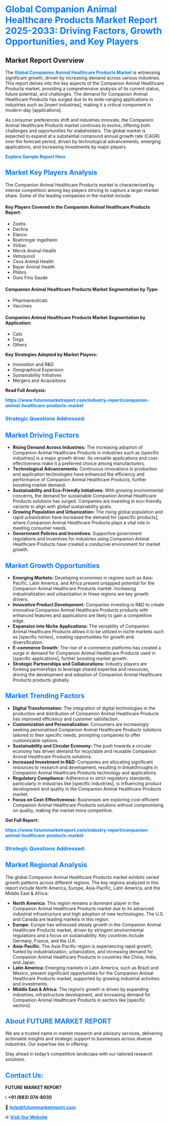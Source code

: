<h1 style="color: #007BFF;">Global Companion Animal Healthcare Products Market Report 2025-2033: Driving Factors, Growth Opportunities, and Key Players</h1>

<section id="overview">
<h2>Market Report Overview</h2>
<p>The <a href="https://www.futuremarketreport.com/industry-report/companion-animal-healthcare-products-market" style="color: #007BFF; text-decoration: none;"><strong>Global Companion Animal Healthcare Products Market</strong></a> is witnessing significant growth, driven by increasing demand across various industries. This report delves into the key aspects of the Companion Animal Healthcare Products market, providing a comprehensive analysis of its current status, future potential, and challenges. The demand for Companion Animal Healthcare Products has surged due to its wide-ranging applications in industries such as [insert industries], making it a critical component in modern-day [applications].</p>
<p>As consumer preferences shift and industries innovate, the Companion Animal Healthcare Products market continues to evolve, offering both challenges and opportunities for stakeholders. The global market is expected to expand at a substantial compound annual growth rate (CAGR) over the forecast period, driven by technological advancements, emerging applications, and increasing investments by major players.</p>
</section>

<section id="overview">
<p><a href="https://www.futuremarketreport.com/request-sample/reportId=79432" style="color: #007BFF; text-decoration: none;"><strong>Explore Sample Report Here</strong></a></p>
</section>

<section id="key-players">
<h2 style="color: #007BFF;">Market Key Players Analysis</h2>
<p>The Companion Animal Healthcare Products market is characterized by intense competition among key players striving to capture a larger market share. Some of the leading companies in the market include:</p>
<h4>Key Players Covered in the Companion Animal Healthcare Products Report:</h4>
<ul><li>Zoetis</li><li>Dechra</li><li>Elanco</li><li>Boehringer Ingelheim</li><li>Virbac</li><li>Merck Animal Health</li><li>Vetoquinol</li><li>Ceva Animal Health</li><li>Bayer Animal Health</li><li>Phibro</li><li>Ouro Fino Saude</li></ul>
<h4>Companion Animal Healthcare Products Market Segmentation by Type:</h4>
<ul><li>Pharmaceuticals</li><li>Vaccines</li></ul>

<h4>Companion Animal Healthcare Products Market Segmentation by Application:</h4>
<ul><li>Cats</li><li>Dogs</li><li>Others</li></ul>
<p><strong>Key Strategies Adopted by Market Players:</strong></p>
<ul>
<li>Innovation and R&D</li>
<li>Geographical Expansion</li>
<li>Sustainability Initiatives</li>
<li>Mergers and Acquisitions</li>
</ul>
</section>

<section>
<p><strong>Read Full Analysis: </strong></p><a href="https://www.futuremarketreport.com/industry-report/companion-animal-healthcare-products-market" style="color: #007BFF; text-decoration: none;"><strong>https://www.futuremarketreport.com/industry-report/companion-animal-healthcare-products-market</strong></a>
<h3 style="color: #007BFF;">Strategic Questions Addressed:</h3>
</section>

<section id="driving-factors">
<h2 style="color: #007BFF;">Market Driving Factors</h2>
<ul>
<li><strong>Rising Demand Across Industries:</strong> The increasing adoption of Companion Animal Healthcare Products in industries such as [specific industries] is a major growth driver. Its versatile applications and cost-effectiveness make it a preferred choice among manufacturers.</li>
<li><strong>Technological Advancements:</strong> Continuous innovations in production and application technologies have enhanced the efficiency and performance of Companion Animal Healthcare Products, further boosting market demand.</li>
<li><strong>Sustainability and Eco-Friendly Initiatives:</strong> With growing environmental concerns, the demand for sustainable Companion Animal Healthcare Products solutions has surged. Companies are investing in eco-friendly variants to align with global sustainability goals.</li>
<li><strong>Growing Population and Urbanization:</strong> The rising global population and rapid urbanization have increased the demand for [specific products], where Companion Animal Healthcare Products plays a vital role in meeting consumer needs.</li>
<li><strong>Government Policies and Incentives:</strong> Supportive government regulations and incentives for industries using Companion Animal Healthcare Products have created a conducive environment for market growth.</li>
</ul>
</section>

<section id="growth-opportunities">
<h2 style="color: #007BFF;">Market Growth Opportunities</h2>
<ul>
<li><strong>Emerging Markets:</strong> Developing economies in regions such as Asia-Pacific, Latin America, and Africa present untapped potential for the Companion Animal Healthcare Products market. Increasing industrialization and urbanization in these regions are key growth drivers.</li>
<li><strong>Innovative Product Development:</strong> Companies investing in R&D to create innovative Companion Animal Healthcare Products products with enhanced features and applications are likely to gain a competitive edge.</li>
<li><strong>Expansion into Niche Applications:</strong> The versatility of Companion Animal Healthcare Products allows it to be utilized in niche markets such as [specific niches], creating opportunities for growth and diversification.</li>
<li><strong>E-commerce Growth:</strong> The rise of e-commerce platforms has created a surge in demand for Companion Animal Healthcare Products used in [specific applications], further boosting market growth.</li>
<li><strong>Strategic Partnerships and Collaborations:</strong> Industry players are forming partnerships to leverage shared expertise and resources, driving the development and adoption of Companion Animal Healthcare Products products globally.</li>
</ul>
</section>

<section id="trending-factors">
<h2 style="color: #007BFF;">Market Trending Factors</h2>
<ul>
<li><strong>Digital Transformation:</strong> The integration of digital technologies in the production and distribution of Companion Animal Healthcare Products has improved efficiency and customer satisfaction.</li>
<li><strong>Customization and Personalization:</strong> Consumers are increasingly seeking personalized Companion Animal Healthcare Products solutions tailored to their specific needs, prompting companies to offer customizable options.</li>
<li><strong>Sustainability and Circular Economy:</strong> The push towards a circular economy has driven demand for recyclable and reusable Companion Animal Healthcare Products solutions.</li>
<li><strong>Increased Investment in R&D:</strong> Companies are allocating significant resources to research and development, resulting in breakthroughs in Companion Animal Healthcare Products technology and applications.</li>
<li><strong>Regulatory Compliance:</strong> Adherence to strict regulatory standards, particularly in industries like [specific industries], is influencing product development and quality in the Companion Animal Healthcare Products market.</li>
<li><strong>Focus on Cost-Effectiveness:</strong> Businesses are exploring cost-efficient Companion Animal Healthcare Products solutions without compromising on quality, making the market more competitive.</li>
</ul>
</section>

<section>
<p><strong>Get Full Report: </strong></p><a href="https://www.futuremarketreport.com/industry-report/companion-animal-healthcare-products-market" style="color: #007BFF; text-decoration: none;"><strong>https://www.futuremarketreport.com/industry-report/companion-animal-healthcare-products-market</strong></a>
<h3 style="color: #007BFF;">Strategic Questions Addressed:</h3>
</section>


<section id="regional-analysis">
<h2 style="color: #007BFF;">Market Regional Analysis</h2>
<p>The global Companion Animal Healthcare Products market exhibits varied growth patterns across different regions. The key regions analyzed in this report include North America, Europe, Asia-Pacific, Latin America, and the Middle East & Africa:</p>
<ul>
<li><strong>North America:</strong> This region remains a dominant player in the Companion Animal Healthcare Products market due to its advanced industrial infrastructure and high adoption of new technologies. The U.S. and Canada are leading markets in this region.</li>
<li><strong>Europe:</strong> Europe has witnessed steady growth in the Companion Animal Healthcare Products market, driven by stringent environmental regulations and a focus on sustainability. Key countries include Germany, France, and the U.K.</li>
<li><strong>Asia-Pacific:</strong> The Asia-Pacific region is experiencing rapid growth, fueled by industrialization, urbanization, and increasing demand for Companion Animal Healthcare Products in countries like China, India, and Japan.</li>
<li><strong>Latin America:</strong> Emerging markets in Latin America, such as Brazil and Mexico, present significant opportunities for the Companion Animal Healthcare Products market, supported by growing industrial activities and investments.</li>
<li><strong>Middle East & Africa:</strong> The region’s growth is driven by expanding industries, infrastructure development, and increasing demand for Companion Animal Healthcare Products in sectors like [specific sectors].</li>
</ul>
</section>

<footer>
<h2 style="color: #007BFF;">About FUTURE MARKET REPORT</h2>
<p>We are a trusted name in market research and advisory services, delivering actionable insights and strategic support to businesses across diverse industries. Our expertise lies in offering:</p>

<p>Stay ahead in today’s competitive landscape with our tailored research solutions.</p>

<h2 style="color: #007BFF;">Contact Us:</h2>
<p><strong>FUTURE MARKET REPORT</strong></p>
<p>📞 <strong>+91 (883) 074-8030</strong></p>
<p>📧 <strong><a href="mailto:help@futuremarketreport.com" style="color: #007BFF;">help@futuremarketreport.com</a></strong></p>
<p>🌐 <strong><a href="https://www.futuremarketreport.com/" style="color: #007BFF;">Visit Our Website</a></strong></p>
</footer>